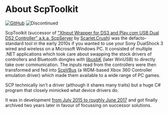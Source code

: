 # About ScpToolkit

[![GitHub](https://img.shields.io/badge/GitHub-yellowgreen?logo=github)](https://github.com/nefarius/ScpToolkit) ![Discontinued](https://img.shields.io/badge/Project%20discontinued-critical)

ScpToolkit (successor of ["XInput Wrapper for DS3 and Play.com USB Dual DS2 Controller" a.k.a. ScpServer](https://forums.pcsx2.net/Thread-XInput-Wrapper-for-DS3-and-Play-com-USB-Dual-DS2-Controller) by [Scarlet.Crush](https://forums.pcsx2.net/User-Scarlet-Crush)) was the defacto-standard tool in the early 2010s if you wanted to use your Sony DualShock 3 wired and wireless on a Microsoft Windows PC. It consisted of multiple .NET applications which took care about swapping the stock drivers of controllers and Bluetooth dongles with [libusbK](https://sourceforge.net/projects/libusbk/) (later WinUSB) to directly take over communication. The inputs read from the controllers were then transformed and fed into [ScpVBus](https://github.com/nefarius/ScpVBus) (a WDM-based Xbox 360 Controller emulation driver) which made them available to a wide range of PC games.

SCP technically isn't a driver (although it shares many traits) but a huge C# program that closely mimicked what device drivers do.

It was in development [from July 2015 to roughly June 2017](./History.md) and got finally archived two years later in favour of focussing on successor solutions.
